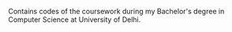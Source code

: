 Contains codes of the coursework during my Bachelor's degree in Computer Science at University of Delhi.
